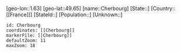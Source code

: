 ﻿---
location: [49.65,1.63]
mapzoom: [7,12] 
mapmarker: city 
type: City
tags:
- geo/City


SpocWebEntityId: 29573
isDeleted: false
confidential: public

---
[geo-lon::1.63]
[geo-lat::49.65]
[name::Cherbourg]
[State::]
[Country::[[France]]]
[StateId::]
[Population::]
[Unknown::]


```leaflet
id: Cherbourg
coordinates: [[Cherbourg]]
markerFile: [[Cherbourg]]
defaultZoom: 11 
maxZoom: 18
```
